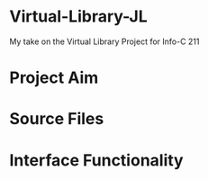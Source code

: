 # Virtual-Library-JL
My take on the Virtual Library Project for Info-C 211

# Project Aim


# Source Files


# Interface Functionality

